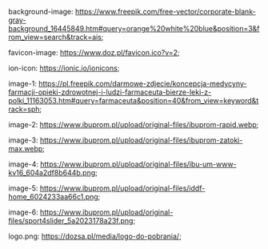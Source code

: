 background-image: https://www.freepik.com/free-vector/corporate-blank-gray-background_16445849.htm#query=orange%20white%20blue&position=3&from_view=search&track=ais;

favicon-image: https://www.doz.pl/favicon.ico?v=2;

ion-icon: https://ionic.io/ionicons;

image-1: https://pl.freepik.com/darmowe-zdjecie/koncepcja-medycyny-farmacji-opieki-zdrowotnej-i-ludzi-farmaceuta-bierze-leki-z-polki_11163053.htm#query=farmaceuta&position=40&from_view=keyword&track=sph;

image-2: https://www.ibuprom.pl/upload/original-files/ibuprom-rapid.webp;

image-3: https://www.ibuprom.pl/upload/original-files/ibuprom-zatoki-max.webp;

image-4: https://www.ibuprom.pl/upload/original-files/ibu-um-www-kv16_604a2df8b644b.png;

image-5: https://www.ibuprom.pl/upload/original-files/iddf-home_6024233aa66c1.png;

image-6: https://www.ibuprom.pl/upload/original-files/sport4slider_5a2023178a23f.png;

logo.png: https://dozsa.pl/media/logo-do-pobrania/;